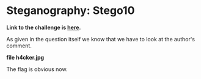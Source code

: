 # Steganography: Stego10

**Link to the challenge is [here](http://www.bugsbunnyctf.me/challenges#Stego10).**

As given in the question itself we know that we have to look at the author's comment.

**file h4cker.jpg**

The flag is obvious now.